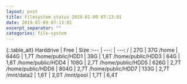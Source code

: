 ```yaml
---
layout: post
title: Filesystem status 2019-01-09 07:13:01
date: 2019-01-09 07:13:01
excerpt_separator: ""
categories: file-system
---
```

{:.table_alt}
Harddrive | Free | Size
:--- | ---: | ---:
/ | 27G | 37G
/home | 644G | 1,7T
/home/public/HDD1 | 39G | 1,8T
/home/public/HDD3 | 64G | 1,8T
/home/public/HDD4 | 108G | 2,7T
/home/public/HDD5 | 626G | 2,7T
/home/public/HDD6 | 804G | 2,7T
/home/public/HDD7 | 133G | 2,7T
/mnt/data2 | 1,6T | 2,0T
/mnt/pool | 1,7T | 6,4T
